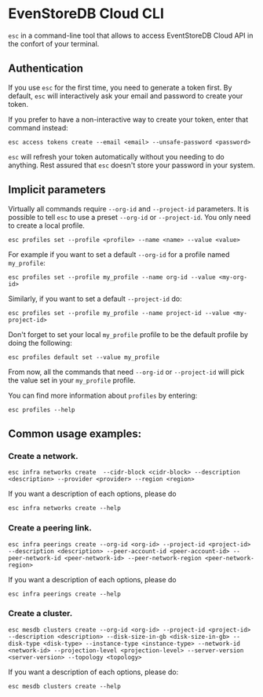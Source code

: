 # EvenStoreDB Cloud CLI

`esc` in a command-line tool that allows to access EventStoreDB Cloud API in the confort of your terminal.

## Authentication

If you use `esc` for the first time, you need to generate a token first. By default, `esc` will interactively
ask your email and password to create your token.

If you prefer to have a non-interactive way to create your token, enter that command instead:

```
esc access tokens create --email <email> --unsafe-password <password>
```

`esc` will refresh your token automatically without you needing to do anything. Rest assured that
`esc` doesn't store your password in your system.

## Implicit parameters

Virtually all commands require `--org-id` and `--project-id` parameters. It is possible to tell
`esc` to use a preset `--org-id` or `--project-id`. You only need to create a local profile.

```
esc profiles set --profile <profile> --name <name> --value <value>
```

For example if you want to set a default `--org-id` for a profile named `my_profile`:

```
esc profiles set --profile my_profile --name org-id --value <my-org-id>
```

Similarly, if you want to set a default `--project-id` do:

```
esc profiles set --profile my_profile --name project-id --value <my-project-id>
```

Don't forget to set your local `my_profile` profile to be the default profile by doing the following:

```
esc profiles default set --value my_profile
```

From now, all the commands that need `--org-id` or `--project-id` will pick the value set in your
`my_profile` profile.

You can find more information about `profiles` by entering:

```
esc profiles --help
```

## Common usage examples:

### Create a network.

```
esc infra networks create  --cidr-block <cidr-block> --description <description> --provider <provider> --region <region>
```

If you want a description of each options, please do
```
esc infra networks create --help
```

### Create a peering link.

```
esc infra peerings create --org-id <org-id> --project-id <project-id> --description <description> --peer-account-id <peer-account-id> --peer-network-id <peer-network-id> --peer-network-region <peer-network-region>

```

If you want a description of each options, please do

```
esc infra peerings create --help
```

### Create a cluster.

```
esc mesdb clusters create --org-id <org-id> --project-id <project-id> --description <description> --disk-size-in-gb <disk-size-in-gb> --disk-type <disk-type> --instance-type <instance-type> --network-id <network-id> --projection-level <projection-level> --server-version <server-version> --topology <topology>
```

If you want a description of each options, please do:

```
esc mesdb clusters create --help
```
